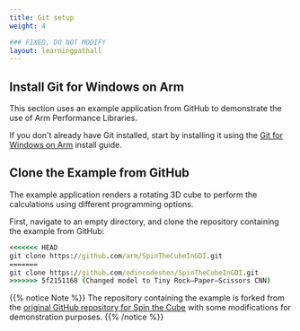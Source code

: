 ```yaml
---
title: Git setup
weight: 4

### FIXED, DO NOT MODIFY
layout: learningpathall
---
```


## Install Git for Windows on Arm

This section uses an example application from GitHub to demonstrate the use of Arm Performance Libraries.

If you don't already have Git installed, start by installing it using the [Git for Windows on Arm](/install-guides/git-woa/) install guide.

## Clone the Example from GitHub

The example application renders a rotating 3D cube to perform the calculations using different programming options.

First, navigate to an empty directory, and clone the repository containing the example from GitHub:

```cmd
<<<<<<< HEAD
git clone https://github.com/arm/SpinTheCubeInGDI.git
=======
git clone https://github.com/odincodeshen/SpinTheCubeInGDI.git
>>>>>>> 5f2151168 (Changed model to Tiny Rock–Paper–Scissors CNN)
```

{{% notice Note %}}
The repository containing the example is forked from the [original GitHub repository for Spin the Cube](https://github.com/marcpems/SpinTheCubeInGDI) with some modifications for demonstration purposes.
{{% /notice %}}

